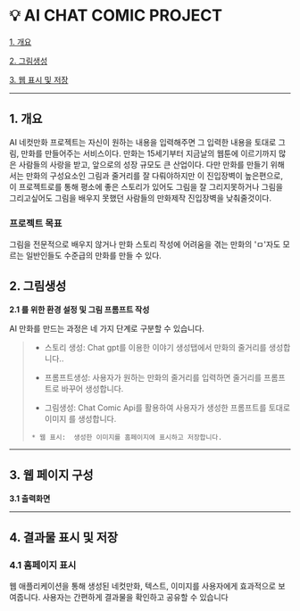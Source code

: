 # :bulb: AI CHAT COMIC PROJECT

[1. 개요](#1-개-요)

[2. 그림생성](#2-그림생성)

[3. 웹 표시 및 저장](#3-웹-표시-및-저장)



***

## 1. 개요
AI 네컷만화 프로젝트는 자신이 원하는 내용을 입력해주면 그 입력한 내용을 토대로 그림, 만화를 만들어주는 서비스이다.
만화는 15세기부터 지금날의 웹툰에 이르기까지 많은 사람들의 사랑을 받고, 앞으로의 성장 규모도 큰 산업이다.
다만 만화를 만들기 위해서는 만화의 구성요소인 그림과 줄거리를 잘 다뤄야하지만 이 진입장벽이 높은편으로,
이 프로젝트로를 통해 평소에 좋은 스토리가 있어도 그림을 잘 그리지못하거나 그림을 그리고싶어도 그림을 배우지 못했던 사람들의 만화제작 진입장벽을 낮춰줄것이다.


### 프로젝트 목표  
그림을 전문적으로 배우지 않거나 만화 스토리 작성에 어려움을 겪는 만화의 'ㅁ'자도 모르는 일반인들도 수준급의 만화를 만들 수 있다.



## 2. 그림생성
  **2.1 를 위한 환경 설정 및 그림 프롬프트 작성**

   AI 만화를 만드는 과정은 네 가지 단계로 구분할 수 있습니다.
>	+ 스토리 생성: Chat gpt를 이용한 이야기 생성탭에서 만화의 줄거리를 생성합니다..
>	- 프롬프트생성: 사용자가 원하는 만화의 줄거리를 입력하면 줄거리를 프롬프트로 바꾸어 생성합니다.
>	+ 그림생성: Chat Comic Api를 활용하여 사용자가 생성한 프롬프트를 토대로 이미지 를 생성합니다.
> ``` 
> * 웹 표시:  생성한 이미지를 홈페이지에 표시하고 저장합니다.

  





*****************************************************************************************************************************************************************************************************************

## 3. 웹 페이지 구성
**3.1 출력화면**<br/>



********************************************************************************************************************************************************************
 ## 4. 결과물 표시 및 저장

### 4.1 홈페이지 표시

웹 애플리케이션을 통해 생성된 네컷만화, 텍스트, 이미지를 사용자에게 효과적으로 보여줍니다. 사용자는 간편하게 결과물을 확인하고 공유할 수 있습니다

      
      
      
